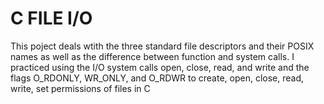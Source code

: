 # C FILE I/O
This poject deals wtith the three standard file descriptors and their POSIX names as well as the difference between function and system calls.
I practiced using the I/O system calls open, close, read, and write and the flags O_RDONLY, WR_ONLY, and O_RDWR to create, open, close, read, write, set permissions of files in C
